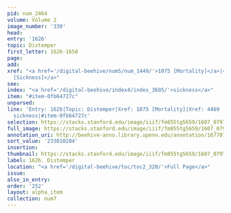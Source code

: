 ```yaml
---
pid: num_2464
volume: Volume 2
image_number: '330'
head:
entry: '1626'
topic: Distemper
first_letter: 1626-1650
page:
add:
xref: "<a href='/digital-beehive/num5/num_1449/'>1075 [Mortality]</a>|<a href='/digital-beehive/num10/num_3453/'>4469
  [Sickness]</a>"
see:
index: "<a href='/digital-beehive/index4/index_3695/'>sickness</a>"
item: "#item-0fb64727c"
unparsed:
line: 'Entry: 1626|Topic: Distemper|Xref: 1075 [Mortality]|Xref: 4469 [Sickness]|Index:
  sickness|#item-0fb64727c'
selection: https://stacks.stanford.edu/image/iiif/fm855tg5659/1607_0797/895,284,2912,958/full/0/default.jpg
full_image: https://stacks.stanford.edu/image/iiif/fm855tg5659/1607_0797/full/full/0/default.jpg
annotation_uri: http://beehive-anno.library.upenn.edu/annotation/1677076057826
sort_value: '233010284'
insertion:
thumbnail: https://stacks.stanford.edu/image/iiif/fm855tg5659/1607_0797/895,284,600,180/250,/0/default.jpg
label: 1626. Distemper
location: "<a href='/digital-beehive/toc/toc2_320/'>Full Page</a>"
issue:
also_in_entry:
order: '252'
layout: alpha_item
collection: num7
---
```

